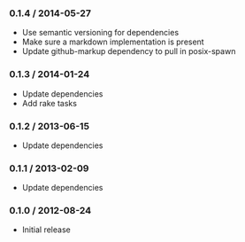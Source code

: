 ### 0.1.4 / 2014-05-27

* Use semantic versioning for dependencies
* Make sure a markdown implementation is present
* Update github-markup dependency to pull in posix-spawn

### 0.1.3 / 2014-01-24

* Update dependencies
* Add rake tasks

### 0.1.2 / 2013-06-15

* Update dependencies

### 0.1.1 / 2013-02-09

* Update dependencies

### 0.1.0 / 2012-08-24

* Initial release
